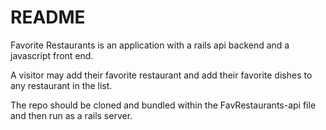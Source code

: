 # README

Favorite Restaurants is an application with a rails api backend and a javascript front end.

A visitor may add their favorite restaurant and add their favorite dishes to any restaurant in the list.

The repo should be cloned and bundled within the FavRestaurants-api file and then run as a rails server.
